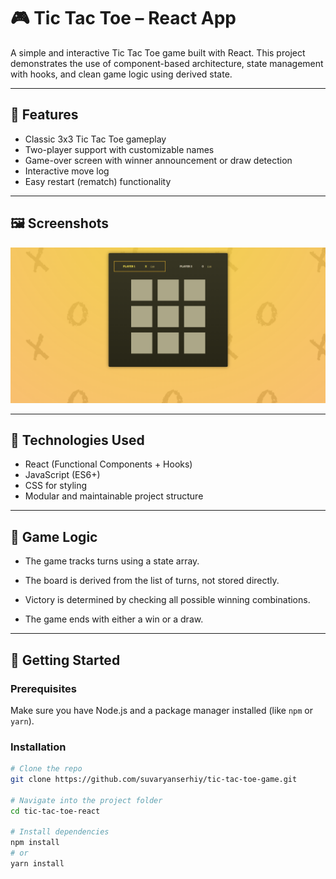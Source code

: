 # 🎮 Tic Tac Toe – React App

A simple and interactive Tic Tac Toe game built with React. This project demonstrates the use of component-based architecture, state management with hooks, and clean game logic using derived state.

---

## 📌 Features

- Classic 3x3 Tic Tac Toe gameplay
- Two-player support with customizable names
- Game-over screen with winner announcement or draw detection
- Interactive move log
- Easy restart (rematch) functionality

---

## 🖼️ Screenshots

![Game Screenshot](/public/screenshots/initialGameScreenShot.png)

---

## 🧩 Technologies Used

- React (Functional Components + Hooks)
- JavaScript (ES6+)
- CSS for styling
- Modular and maintainable project structure

---

## 🧠 Game Logic

- The game tracks turns using a state array.

- The board is derived from the list of turns, not stored directly.

- Victory is determined by checking all possible winning combinations.

- The game ends with either a win or a draw.

---

## 🚀 Getting Started

### Prerequisites

Make sure you have Node.js and a package manager installed (like `npm` or `yarn`).

### Installation

```bash
# Clone the repo
git clone https://github.com/suvaryanserhiy/tic-tac-toe-game.git

# Navigate into the project folder
cd tic-tac-toe-react

# Install dependencies
npm install
# or
yarn install
```
